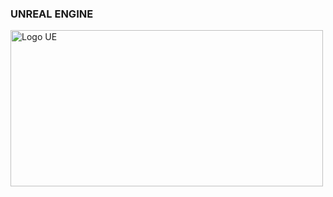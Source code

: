 ### UNREAL ENGINE ###

<img src="https://pic.clubic.com/v1/images/1989927/raw.webp?fit=smartCrop&width=1080&height=608&hash=c562266dd973e5c3b9a45df93821cb99aa712694" alt="Logo UE" width="500" height="250">


